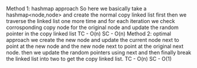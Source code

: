Method 1: hashmap approach
So here we basically take a hashmap<node,node> and create the normal copy
linked list first then we traverse the linked list one more time and for each
iteration we check corrosponding copy node for the original node and update
the random pointer in the copy linked list
TC - O(n) SC - O(n)
Method 2: optimal approach
we create the new node and update the current node next to point at the new node
and the new node next to point at the original next node. then we update the
random pointers using next and then finally break the linked list into two
to get the copy linked list.
TC - O(n) SC - O(1)